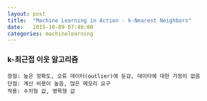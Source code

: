 ```yaml
---
layout: post
title:  "Machine Learning in Action - k-Nearest Neighbors"
date:   2015-10-09 07:40:00
categories: machinelearning
---
```


### k-최근접 이웃 알고리즘
```
장점: 높은 정확도, 오류 데이터(outlier)에 둔감, 데이터에 대한 가정이 없음
단점: 계산 비용이 높음, 많은 메모리 요구
적용: 수치형 값, 명목형 값
```

